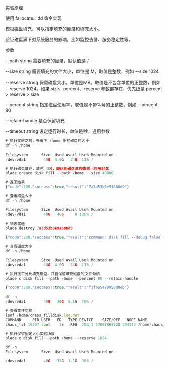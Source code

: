 实验原理

使用 fallocate、dd 命令实现



模拟磁盘填充，可以指定填充的目录和填充大小。

验证磁盘满下对系统服务的影响，比如监控告警、服务稳定性等。



参数



--path string      需要填充的目录，默认值是 /

--size string      需要填充的文件大小，单位是 M，取值是整数，例如 --size 1024

--reserve string   保留磁盘大小，单位是MB。取值是不包含单位的正整数，例如 --reserve 1024。如果 size、percent、reserve 参数都存在，优先级是 percent > reserve > size

--percent string   指定磁盘使用率，取值是不带%号的正整数，例如 --percent 80

--retain-handle    是否保留填充

--timeout string   设定运行时长，单位是秒，通用参数



```javascript
# 执行实验之前，先看下 /home 所在磁盘的大小
df -h /home

Filesystem      Size  Used Avail Use% Mounted on
/dev/vda1        40G  4.0G   34G  11% /

# 执行磁盘填充，填充 40G，即达到磁盘满的效果（可用34G）
blade create disk fill --path /home --size 40000

# 返回结果
{"code":200,"success":true,"result":"7a3d53b0e91680d9"}

# 查看磁盘大小
df -h /home

Filesystem      Size  Used Avail Use% Mounted on
/dev/vda1        40G   40G     0 100% /

# 销毁实验
blade destroy 7a3d53b0e91680d9

{"code":200,"success":true,"result":"command: disk fill --debug false --help false --path /home --size 40000"}

# 查看磁盘大小
df -h /home

Filesystem      Size  Used Avail Use% Mounted on
/dev/vda1        40G  4.0G   34G  11% /

# 执行按百分比填充磁盘，并且保留填充磁盘的文件句柄
blade c disk fill --path /home --percent 80 --retain-handle

{"code":200,"success":true,"result":"f1fa65e70950d0eb"}

df -h
/dev/vda1        40G   30G  8.1G  79% /

# 查看文件句柄
lsof /home/chaos_filldisk.log.dat
COMMAND     PID USER   FD   TYPE DEVICE    SIZE/OFF   NODE NAME
chaos_fil 19297 root    3r   REG  253,1 17697865728 394174 /home/chaos_filldisk.log.dat

# 执行保留固定大小实验场景
blade c disk fill --path /home --reserve 1024

df -h
Filesystem      Size  Used Avail Use% Mounted on

/dev/vda1        40G   37G  1.1G  98% /
```

